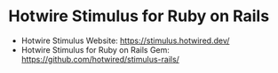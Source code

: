 # Hotwire Stimulus for Ruby on Rails

- Hotwire Stimulus Website: https://stimulus.hotwired.dev/
- Hotwire Stimulus for Ruby on Rails Gem: https://github.com/hotwired/stimulus-rails/
